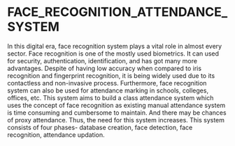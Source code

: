 # FACE_RECOGNITION_ATTENDANCE_SYSTEM
In this digital era, face recognition system plays a vital role in almost every sector. Face recognition is one of the mostly used biometrics. It can used for security, authentication, identification, and has got many more advantages. Despite of having low accuracy when compared to iris recognition and fingerprint recognition, it is being widely used due to its contactless and non-invasive process. Furthermore, face recognition system can also be used for attendance marking in schools, colleges, offices, etc. This system aims to build a class attendance system which uses the concept of face recognition as existing manual attendance system is time consuming and cumbersome to maintain. And there may be chances of proxy attendance. Thus, the need for this system increases. This system consists of four phases- database creation, face detection, face recognition, attendance updation.
